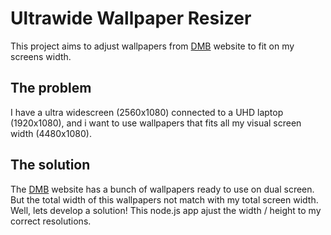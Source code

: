 # Ultrawide Wallpaper Resizer

This project aims to adjust wallpapers from [DMB](https://www.dualmonitorbackgrounds.com/) website to fit on my screens width.

## The problem

I have a ultra widescreen (2560x1080) connected to a UHD laptop (1920x1080), and i want to use wallpapers that fits all my visual screen width (4480x1080).

## The solution

The [DMB](https://www.dualmonitorbackgrounds.com/) website has a bunch of wallpapers ready to use on dual screen. But the total width of this wallpapers not match with my total screen width. Well, lets develop a solution! This node.js app ajust the width / height to my correct resolutions.
